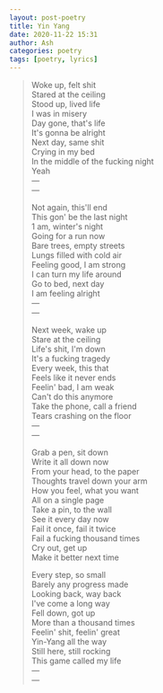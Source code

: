 ```yaml
---
layout: post-poetry
title: Yin Yang
date: 2020-11-22 15:31
author: Ash
categories: poetry
tags: [poetry, lyrics]
---
```

> Woke up, felt shit  
> Stared at the ceiling  
> Stood up, lived life  
> I was in misery  
> Day gone, that's life  
> It's gonna be alright  
> Next day, same shit  
> Crying in my bed  
> In the middle of the fucking night  
> Yeah  
> &mdash;  
> &mdash;  
>   
> Not again, this'll end  
> This gon' be the last night  
> 1 am, winter's night  
> Going for a run now  
> Bare trees, empty streets  
> Lungs filled with cold air  
> Feeling good, I am strong  
> I can turn my life around  
> Go to bed, next day  
> I am feeling alright  
> &mdash;  
> &mdash;  
>   
> Next week, wake up  
> Stare at the ceiling  
> Life's shit, I'm down  
> It's a fucking tragedy  
> Every week, this that  
> Feels like it never ends  
> Feelin' bad, I am weak  
> Can't do this anymore  
> Take the phone, call a friend  
> Tears crashing on the floor  
> &mdash;  
> &mdash;  
>   
> Grab a pen, sit down  
> Write it all down now  
> From your head, to the paper  
> Thoughts travel down your arm  
> How you feel, what you want  
> All on a single page  
> Take a pin, to the wall  
> See it every day now  
> Fail it once, fail it twice  
> Fail a fucking thousand times  
> Cry out, get up  
> Make it better next time  
>   
> Every step, so small  
> Barely any progress made  
> Looking back, way back  
> I've come a long way  
> Fell down, got up  
> More than a thousand times  
> Feelin' shit, feelin' great  
> Yin-Yang all the way  
> Still here, still rocking  
> This game called my life  
> &mdash;  
> &mdash;  
>   